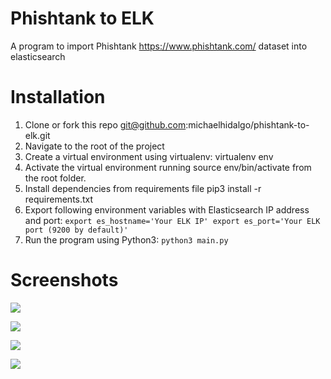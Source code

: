 # Phishtank to ELK
A program to import Phishtank https://www.phishtank.com/ dataset into elasticsearch

# Installation

1. Clone or fork this repo git@github.com:michaelhidalgo/phishtank-to-elk.git
2. Navigate to the root of the project
3. Create a virtual environment using virtualenv:
    virtualenv env
4. Activate the virtual environment running source env/bin/activate from the root folder.
5. Install dependencies from requirements file pip3 install -r requirements.txt
6. Export following environment variables with Elasticsearch IP address and port:
	`export es_hostname='Your ELK IP'
	   export es_port='Your ELK port (9200 by default)'`
7. Run the program using Python3:
    ```python3 main.py```
    
# Screenshots

![](https://github.com/michaelhidalgo/phishtank-to-elk/blob/master/images/phishtank-metrics.png)

![](https://github.com/michaelhidalgo/phishtank-to-elk/blob/master/images/phishtank-domains.png)

![](https://github.com/michaelhidalgo/phishtank-to-elk/blob/master/images/phishtank-ips.png)

![](https://github.com/michaelhidalgo/phishtank-to-elk/blob/master/images/phishtank-covid.png)



